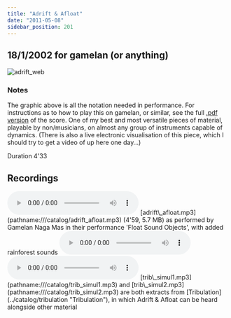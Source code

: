 ```yaml
---
title: "Adrift & Afloat"
date: "2011-05-08"
sidebar_position: 201
---
```


## 18/1/2002 for gamelan (or anything)

![](/img/adrift_web.png "adrift_web")

### Notes

The graphic above is all the notation needed in performance. For instructions as to how to play this on gamelan, or similar, see the full [.pdf version](pathname:///catalog/adrift_afloat_2k20.pdf) of the score. One of my best and most versatile pieces of material, playable by non/musicians, on almost any group of instruments capable of dynamics. (There is also a live electronic visualisation of this piece, which I should try to get a video of up here one day…)

Duration 4'33


## Recordings

<audio controls>
  <source src="/catalog/adrift_afloat.mp3"/>
</audio>
[adrift\_afloat.mp3](pathname:///catalog/adrift_afloat.mp3) (4'59, 5.7 MB) as performed by Gamelan Naga Mas in their performance 'Float Sound Objects', with added rainforest sounds

<audio controls>
  <source src="/catalog/trib_simul1.mp3"/>
</audio>

<audio controls>
  <source src="/catalog/trib_simul2.mp3"/>
</audio>
[trib\_simul1.mp3](pathname:///catalog/trib_simul1.mp3) and [trib\_simul2.mp3](pathname:///catalog/trib_simul2.mp3) are both extracts from [Tribulation](../catalog/tribulation "Tribulation"), in which Adrift & Afloat can be heard alongside other material



